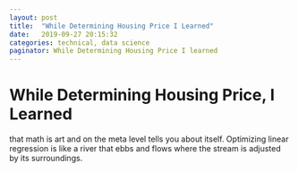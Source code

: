 ```yaml
---
layout: post
title:  "While Determining Housing Price I Learned"
date:   2019-09-27 20:15:32
categories: technical, data science
paginator: While Determining Housing Price I learned
---
```

# While Determining Housing Price, I Learned
that math is art and on the meta level tells you about itself. Optimizing linear regression is like a river that ebbs and flows where the stream is adjusted by its surroundings.
